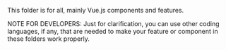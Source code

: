 This folder is for all, mainly Vue.js components and features.

NOTE FOR DEVELOPERS: Just for clarification, you can use other coding languages, if any, that are needed to make your feature or component in these folders work properly.
